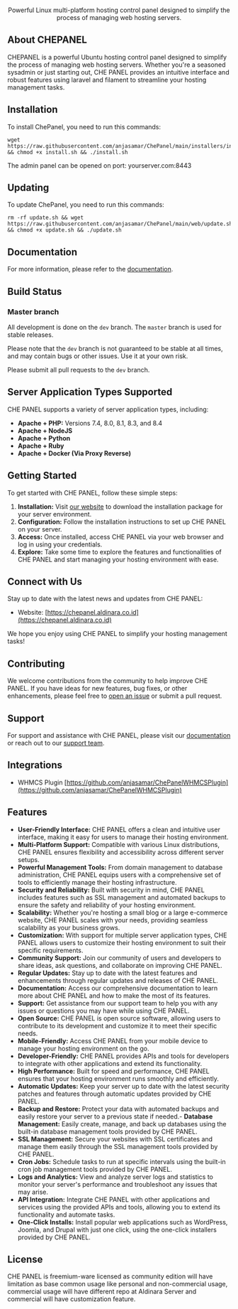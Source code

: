 <h1 align="center">
 <a href="https://chepanel.aldinara.co.id">
 <span>
  <picture>
    <source media="(prefers-color-scheme: dark)" srcset="https://raw.githubusercontent.com/anjasamar/ChePanel/refs/heads/main/docs/public/che-logo.svg"/>
  </picture>
 </span>
 </a>
 <br />
</h1>
<p align="center">
 Powerful Linux multi-platform hosting control panel designed to simplify the process of managing web hosting servers. 
</p>

## About CHEPANEL

CHEPANEL is a powerful Ubuntu hosting control panel designed to simplify the process of managing web hosting servers. Whether you're a seasoned sysadmin or just starting out, CHE PANEL provides an intuitive interface and robust features using laravel and filament to streamline your hosting management tasks.

## Installation

To install ChePanel, you need to run this commands:

```
wget https://raw.githubusercontent.com/anjasamar/ChePanel/main/installers/install.sh && chmod +x install.sh && ./install.sh
```

The admin panel can be opened on port: yourserver.com:8443

## Updating

To update ChePanel, you need to run this commands:

```
rm -rf update.sh && wget https://raw.githubusercontent.com/anjasamar/ChePanel/main/web/update.sh && chmod +x update.sh && ./update.sh
```

## Documentation

For more information, please refer to the [documentation](https://docs.chepanel.aldinara.co.id/introduction/getting-started.html).

## Build Status

### Master branch

All development is done on the `dev` branch. The `master` branch is used for stable releases.

Please note that the `dev` branch is not guaranteed to be stable at all times, and may contain bugs or other issues. Use it at your own risk.

Please submit all pull requests to the `dev` branch.

## Server Application Types Supported

CHE PANEL supports a variety of server application types, including:

- **Apache + PHP:** Versions 7.4, 8.0, 8.1, 8.3, and 8.4
- **Apache + NodeJS**
- **Apache + Python**
- **Apache + Ruby**
- **Apache + Docker (Via Proxy Reverse)**

## Getting Started

To get started with CHE PANEL, follow these simple steps:

1. **Installation:** Visit [our website](https://chepanel.aldinara.co.id) to download the installation package for your server environment.
2. **Configuration:** Follow the installation instructions to set up CHE PANEL on your server.
3. **Access:** Once installed, access CHE PANEL via your web browser and log in using your credentials.
4. **Explore:** Take some time to explore the features and functionalities of CHE PANEL and start managing your hosting environment with ease.

## Connect with Us

Stay up to date with the latest news and updates from CHE PANEL:

- Website: [https://chepanel.aldinara.co.id](https://chepanel.aldinara.co.id)

We hope you enjoy using CHE PANEL to simplify your hosting management tasks!

## Contributing

We welcome contributions from the community to help improve CHE PANEL. If you have ideas for new features, bug fixes, or other enhancements, please feel free to [open an issue](https://github.com/anjasamar/ChePanel/issues) or submit a pull request.

## Support

For support and assistance with CHE PANEL, please visit our [documentation](https://chepanel.aldinara.co.id/docs) or reach out to our [support team](mailto:support@chepanel.aldinara.co.id).

## Integrations

- WHMCS Plugin
  [https://github.com/anjasamar/ChePanelWHMCSPlugin](https://github.com/anjasamar/ChePanelWHMCSPlugin)

## Features

- **User-Friendly Interface:** CHE PANEL offers a clean and intuitive user interface, making it easy for users to manage their hosting environment.
- **Multi-Platform Support:** Compatible with various Linux distributions, CHE PANEL ensures flexibility and accessibility across different server setups.
- **Powerful Management Tools:** From domain management to database administration, CHE PANEL equips users with a comprehensive set of tools to efficiently manage their hosting infrastructure.
- **Security and Reliability:** Built with security in mind, CHE PANEL includes features such as SSL management and automated backups to ensure the safety and reliability of your hosting environment.
- **Scalability:** Whether you're hosting a small blog or a large e-commerce website, CHE PANEL scales with your needs, providing seamless scalability as your business grows.
- **Customization:** With support for multiple server application types, CHE PANEL allows users to customize their hosting environment to suit their specific requirements.
- **Community Support:** Join our community of users and developers to share ideas, ask questions, and collaborate on improving CHE PANEL.
- **Regular Updates:** Stay up to date with the latest features and enhancements through regular updates and releases of CHE PANEL.
- **Documentation:** Access our comprehensive documentation to learn more about CHE PANEL and how to make the most of its features.
- **Support:** Get assistance from our support team to help you with any issues or questions you may have while using CHE PANEL.
- **Open Source:** CHE PANEL is open source software, allowing users to contribute to its development and customize it to meet their specific needs.
- **Mobile-Friendly:** Access CHE PANEL from your mobile device to manage your hosting environment on the go.
- **Developer-Friendly:** CHE PANEL provides APIs and tools for developers to integrate with other applications and extend its functionality.
- **High Performance:** Built for speed and performance, CHE PANEL ensures that your hosting environment runs smoothly and efficiently.
- **Automatic Updates:** Keep your server up to date with the latest security patches and features through automatic updates provided by CHE PANEL.
- **Backup and Restore:** Protect your data with automated backups and easily restore your server to a previous state if needed.- **Database Management:** Easily create, manage, and back up databases using the built-in database management tools provided by CHE PANEL.
- **SSL Management:** Secure your websites with SSL certificates and manage them easily through the SSL management tools provided by CHE PANEL.
- **Cron Jobs:** Schedule tasks to run at specific intervals using the built-in cron job management tools provided by CHE PANEL.
- **Logs and Analytics:** View and analyze server logs and statistics to monitor your server's performance and troubleshoot any issues that may arise.
- **API Integration:** Integrate CHE PANEL with other applications and services using the provided APIs and tools, allowing you to extend its functionality and automate tasks.
- **One-Click Installs:** Install popular web applications such as WordPress, Joomla, and Drupal with just one click, using the one-click installers provided by CHE PANEL.

## License

CHE PANEL is freemium-ware licensed as community edition will have limitation as base common usage like personal and non-commercial usage, commercial usage will have different repo at Aldinara Server and commercial will have customization feature.
